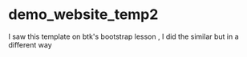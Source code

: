 # demo_website_temp2

I saw this template on btk's bootstrap lesson , I did the similar but in a different way
